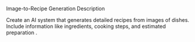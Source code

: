 Image-to-Recipe Generation Description

Create an AI system that generates detailed recipes from images of dishes. Include information like ingredients, cooking steps, and estimated preparation .
